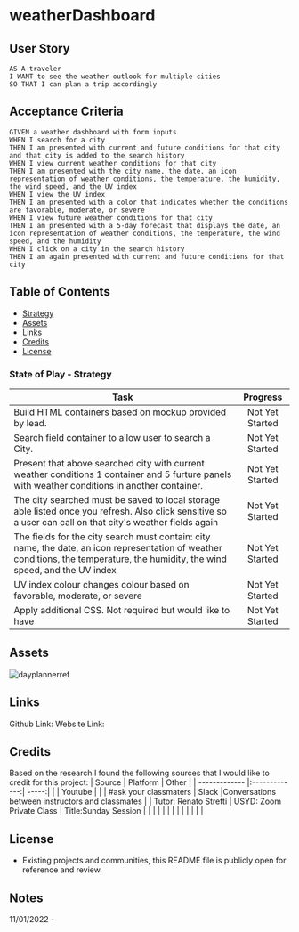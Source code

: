 # weatherDashboard

## User Story

```
AS A traveler
I WANT to see the weather outlook for multiple cities
SO THAT I can plan a trip accordingly
```

## Acceptance Criteria

```
GIVEN a weather dashboard with form inputs
WHEN I search for a city
THEN I am presented with current and future conditions for that city and that city is added to the search history
WHEN I view current weather conditions for that city
THEN I am presented with the city name, the date, an icon representation of weather conditions, the temperature, the humidity, the wind speed, and the UV index
WHEN I view the UV index
THEN I am presented with a color that indicates whether the conditions are favorable, moderate, or severe
WHEN I view future weather conditions for that city
THEN I am presented with a 5-day forecast that displays the date, an icon representation of weather conditions, the temperature, the wind speed, and the humidity
WHEN I click on a city in the search history
THEN I am again presented with current and future conditions for that city
```


## Table of Contents
- [Strategy](#strategy)
- [Assets](#assets)
- [Links](#links)
- [Credits](#credits)
- [License](#license)


### State of Play - Strategy

| Task       | Progress      | 
| ------------- |:-------------:| 
| Build HTML containers based on mockup provided by lead. | Not Yet Started | 
| Search field container to allow user to search a City. | Not Yet Started | 
| Present that above searched city with current weather conditions 1 container and 5 furture panels with weather conditions in another container. | Not Yet Started | 
| The city searched must be saved to local storage able listed once you refresh. Also click sensitive so a user can call on that city's weather fields again | Not Yet Started | 
| The fields for the city search must contain: city name, the date, an icon representation of weather conditions, the temperature, the humidity, the wind speed, and the UV index | Not Yet Started | 
| UV index colour changes colour based on favorable, moderate, or severe | Not Yet Started | 
| Apply additional CSS. Not required but would like to have | Not Yet Started | 


## Assets
![dayplannerref](./assets/Images/workDayScheduler.gif)

## Links
Github Link:
Website Link:

## Credits

Based on the research I found the following sources that I would like to credit for this project: 
| Source        | Platform      | Other  |
| ------------- |:-------------:| -----:|
|   | Youtube      |  | 
| #ask your classmaters | Slack      |Conversations between instructors and classmates |
| Tutor: Renato Stretti | USYD: Zoom Private Class    | Title:Sunday Session  |
|   |     | |
|   |     | |
|   |     | |

## License
- Existing projects and communities, this README file is publicly open for reference and review. 


## Notes
11/01/2022 - 